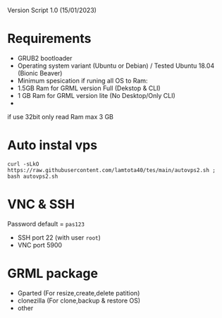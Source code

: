 Version Script 1.0 (15/01/2023)

# Requirements
- GRUB2 bootloader
- Operating system variant (Ubuntu or Debian) / Tested Ubuntu 18.04 (Bionic Beaver)
- Minimum spesication if runing all OS to Ram:
- 1.5GB Ram for GRML version Full (Dekstop & CLI)
- 1 GB Ram for GRML version lite (No Desktop/Only CLI)
- 
if use 32bit only read Ram max 3 GB

# Auto instal vps

```console  
curl -sLkO https://raw.githubusercontent.com/lamtota40/tes/main/autovps2.sh ; bash autovps2.sh
 ```
# VNC & SSH
Password default = ```pas123```
- SSH port 22 (with user ```root```)
- VNC port 5900

# GRML package
- Gparted (For resize,create,delete patition)
- clonezilla (For clone,backup & restore OS)
- other
